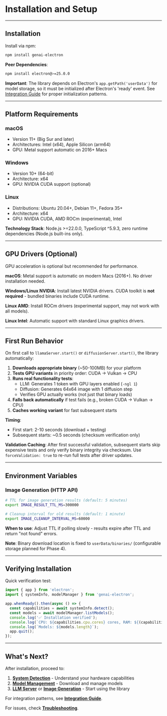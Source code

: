 # Installation and Setup

---

## Installation

Install via npm:

```bash
npm install genai-electron
```

**Peer Dependencies**:
```bash
npm install electron@>=25.0.0
```

**Important**: The library depends on Electron's `app.getPath('userData')` for model storage, so it must be initialized after Electron's 'ready' event. See [Integration Guide](integration-guide.md) for proper initialization patterns.

---

## Platform Requirements

### macOS
- Version 11+ (Big Sur and later)
- Architectures: Intel (x64), Apple Silicon (arm64)
- GPU: Metal support automatic on 2016+ Macs

### Windows
- Version 10+ (64-bit)
- Architecture: x64
- GPU: NVIDIA CUDA support (optional)

### Linux
- Distributions: Ubuntu 20.04+, Debian 11+, Fedora 35+
- Architecture: x64
- GPU: NVIDIA CUDA, AMD ROCm (experimental), Intel

**Technology Stack**: Node.js >=22.0.0, TypeScript ^5.9.3, zero runtime dependencies (Node.js built-ins only).

---

## GPU Drivers (Optional)

GPU acceleration is optional but recommended for performance.

**macOS**: Metal support is automatic on modern Macs (2016+). No driver installation needed.

**Windows/Linux NVIDIA**: Install latest NVIDIA drivers. CUDA toolkit is **not required** - bundled binaries include CUDA runtime.

**Linux AMD**: Install ROCm drivers (experimental support, may not work with all models).

**Linux Intel**: Automatic support with standard Linux graphics drivers.

---

## First Run Behavior

On first call to `llamaServer.start()` or `diffusionServer.start()`, the library automatically:

1. **Downloads appropriate binary** (~50-100MB) for your platform
2. **Tests GPU variants** in priority order: CUDA → Vulkan → CPU
3. **Runs real functionality tests**:
   - LLM: Generates 1 token with GPU layers enabled (`-ngl 1`)
   - Diffusion: Generates 64x64 image with 1 diffusion step
   - Verifies GPU actually works (not just that binary loads)
4. **Falls back automatically** if test fails (e.g., broken CUDA → Vulkan → CPU)
5. **Caches working variant** for fast subsequent starts

**Timing**:
- First start: 2-10 seconds (download + testing)
- Subsequent starts: ~0.5 seconds (checksum verification only)

**Validation Caching**:
After first successful validation, subsequent starts skip expensive tests and only verify binary integrity via checksum. Use `forceValidation: true` to re-run full tests after driver updates.

---

## Environment Variables

### Image Generation (HTTP API)

```bash
# TTL for image generation results (default: 5 minutes)
export IMAGE_RESULT_TTL_MS=300000

# Cleanup interval for old results (default: 1 minute)
export IMAGE_CLEANUP_INTERVAL_MS=60000
```

**When to use**: Adjust TTL if polling slowly - results expire after TTL and return "not found" errors.

**Note**: Binary download location is fixed to `userData/binaries/` (configurable storage planned for Phase 4).

---

## Verifying Installation

Quick verification test:

```typescript
import { app } from 'electron';
import { systemInfo, modelManager } from 'genai-electron';

app.whenReady().then(async () => {
  const capabilities = await systemInfo.detect();
  const models = await modelManager.listModels();
  console.log('✅ Installation verified');
  console.log(`CPU: ${capabilities.cpu.cores} cores, RAM: ${(capabilities.memory.total / 1024 ** 3).toFixed(1)}GB`);
  console.log(`Models: ${models.length}`);
  app.quit();
});
```

---

## What's Next?

After installation, proceed to:

1. **[System Detection](system-detection.md)** - Understand your hardware capabilities
2. **[Model Management](model-management.md)** - Download and manage models
3. **[LLM Server](llm-server.md)** or **[Image Generation](image-generation.md)** - Start using the library

For integration patterns, see **[Integration Guide](integration-guide.md)**.

For issues, check **[Troubleshooting](troubleshooting.md)**.
